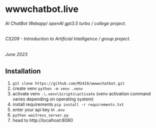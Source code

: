# wwwchatbot.live
###### AI ChatBot Webapp/ openAI gpt3.5 turbo / college project.
###### CS209 - Introduction to Artificial Intelligence / group project.
###### June 2023

## Installation
1. `git clone https://github.com/M1419/wwwwchatbot.git`
2. create venv `python -m venv .venv`
3. activate venv `.\.venv\Scripts\activate` (venv activation command varies depending on operating system)
4. install requirements `pip install -r requirements.txt`
5. enter your api key in `.env`
6. `python waitress_server.py`
7. head to http://localhost:8080